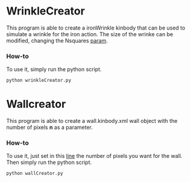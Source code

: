 # WrinkleCreator
This program is able to create a ironWrinkle kinbody that can be used to simulate a wrinkle for the iron action. The size of the wrinke can be modified, changing the Nsquares [param](https://github.com/roboticslab-uc3m/xgnitive/blob/d0ad50030d13febbf3b8db4d02d6fe2ce43d9e27/programs/kinbody-creator/wrinkleCreator.py#L16).

### How-to

To use it, simply run the python script.

```
python wrinkleCreator.py

````

# Wallcreator
This program is able to create a wall.kinbody.xml wall object with the number of pixels **n** as a parameter. 

### How-to

To use it, just set in this [line](https://github.com/roboticslab-uc3m/xgnitive/blob/0123b0bf0184bdfa9fb5ea6c9a051aaa411591f4/programs/wall-creator/wallCreator.py#L15) the number of pixels you want for the wall. Then simply run the python script.

```
python wallCreator.py

````
